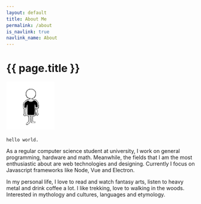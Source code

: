 ```yaml
---
layout: default
title: About Me
permalink: /about
is_navlink: true
navlink_name: About
---
```


# {{ page.title }}

<img src="/assets/images/iconab.png" class="title_image">

`hello world.`

As a regular computer science student at university, I work on general programming, hardware and math. Meanwhile, the fields that I am the most enthusiastic about are web technologies and designing. Currently I focus on Javascript frameworks like Node, Vue and Electron.

<!--<button class="default_button" type="button" name="button">GET MY CV</button>-->
In my personal life, I love to read and watch fantasy arts, listen to heavy metal and drink coffee a lot. I like trekking, love to walking in the woods. Interested in mythology and cultures, languages and etymology.
